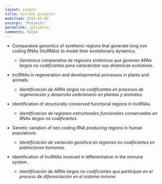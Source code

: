 ```yaml
---
layout: single
title: Current projects
modified: 2015-05-09
excerpt: "Projects"
permalink: /projects/
comments: false
---
```


* Comparative genomics of synthenic regions that generate long non coding RNAs (lncRNAs) to model their evolutionary dynamics. 
	* *Genómica comparativa de regiones sinténicas que generan ARNs largos no codificantes para caracterizar sus dinámicas evolutivas.*

* lncRNAs in regeneration and developmental processes in plants and animals.
	*  *Identificación de ARNs largos no codificantes en procesos de regeneración y desarrollo embrionario en plantas y animales.*

* Identification of structurally conserved functional regions in lncRNAs.
	*  *Identificacion de regiones estructurales funcionales conservadas en RNAs largos no codificantes.*

* Genetic variation of non coding RNA producing regions in human populations.
	* *Identificación de variación genética en regiones no codificantes en poblaciones humanas.*
	
* Identification of lncRNAs involved in differentiation in the immune system. 
	* *Identificación de ARNs largos no codificantes que participan en el proceso de diferenciación en el sistema inmune.*


